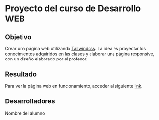 # Proyecto del curso de Desarrollo WEB 

## Objetivo

Crear una página web utilizando [Tailwindcss](https://tailwindcss.com). La idea es proyectar los conocimientos adquiridos en las clases y elaborar una página responsive, con un diseño elaborado por el profesor.

## Resultado

Para ver la página web en funcionamiento, acceder al siguiente [link](https://proyecto-turismo-itc-ujlr.vercel.app/).

## Desarrolladores
Nombre del alumno
